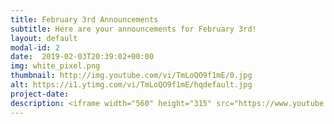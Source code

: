 ```yaml
---
title: February 3rd Announcements
subtitle: Here are your announcements for February 3rd!
layout: default
modal-id: 2 
date:  2019-02-03T20:39:02+00:00
img: white_pixel.png
thumbnail: http://img.youtube.com/vi/TmLoQO9f1mE/0.jpg
alt: https://i1.ytimg.com/vi/TmLoQO9f1mE/hqdefault.jpg
project-date: 
description: <iframe width="560" height="315" src="https://www.youtube.com/embed/TmLoQO9f1mE" frameborder="0" allowfullscreen></iframe> 
---
```

